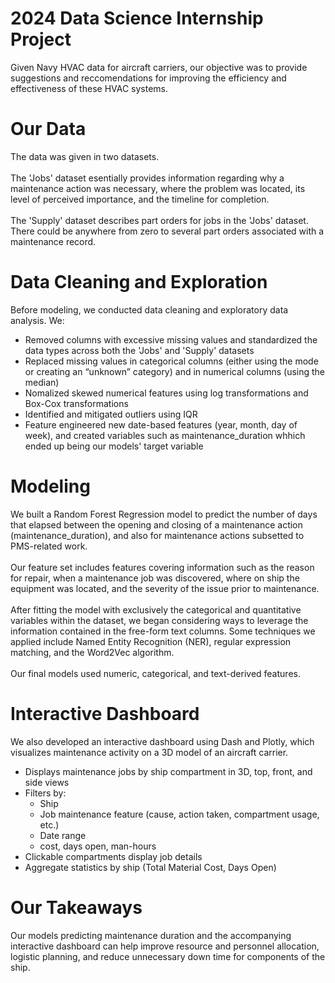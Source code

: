 # 2024 Data Science Internship Project 
Given Navy HVAC data for aircraft carriers, our objective was to provide suggestions and reccomendations for improving the efficiency and effectiveness of these HVAC systems.
# Our Data
The data was given in two datasets. <br> <br>
The 'Jobs' dataset esentially provides information regarding why a maintenance action was necessary, where the problem was located, its level of perceived importance, and the timeline for completion. <br><br>
The 'Supply' dataset describes part orders for jobs in the 'Jobs' dataset. There could be anywhere from zero to several part orders associated with a maintenance record. 

# Data Cleaning and Exploration
Before modeling, we conducted data cleaning and exploratory data analysis. We:
- Removed columns with excessive missing values and standardized the data types across both the 'Jobs' and 'Supply' datasets
- Replaced missing values in categorical columns (either using the mode or creating an “unknown” category) and in numerical columns (using the median)
- Nomalized skewed numerical features using log transformations and Box-Cox transformations
- Identified and mitigated outliers using IQR
- Feature engineered new date-based features (year, month, day of week), and created variables such as maintenance_duration whhich ended up being our models' target variable


# Modeling
We built a Random Forest Regression model to predict the number of days that elapsed between the opening and closing of a maintenance action (maintenance_duration), and also for maintenance actions subsetted to PMS-related work. 
<br><br>
Our feature set includes features covering information such as the reason for repair, when a maintenance job was discovered, where on ship the equipment was located, and the severity of the issue prior to maintenance. 
<br><br>
After fitting the model with exclusively the categorical and quantitative variables within the dataset, we began considering ways to leverage the information contained in the free-form text columns. 
Some techniques we applied include Named Entity Recognition (NER), regular expression matching, and the Word2Vec algorithm. 
<br><br>
Our final models used numeric, categorical, and text-derived features.
<br>

# Interactive Dashboard

We also developed an interactive dashboard using Dash and Plotly, which visualizes maintenance activity on a 3D model of an aircraft carrier.

- Displays maintenance jobs by ship compartment in 3D, top, front, and side views
- Filters by:
  - Ship
  - Job maintenance feature (cause, action taken, compartment usage, etc.)
  - Date range
  - cost, days open, man-hours
- Clickable compartments display job details
- Aggregate statistics by ship (Total Material Cost, Days Open)

# Our Takeaways 
Our models predicting maintenance duration and the accompanying interactive dashboard can help improve resource and personnel allocation, logistic planning, and reduce unnecessary down time for components of the ship. 
